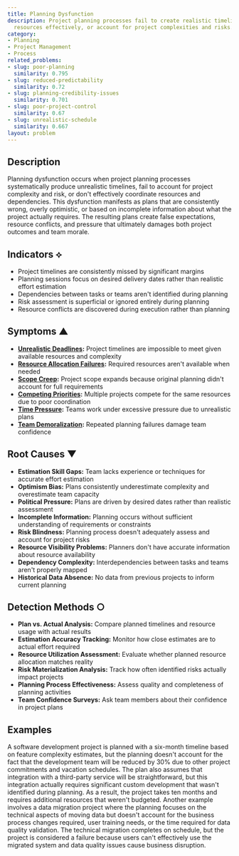 ```yaml
---
title: Planning Dysfunction
description: Project planning processes fail to create realistic timelines, allocate
  resources effectively, or account for project complexities and risks.
category:
- Planning
- Project Management
- Process
related_problems:
- slug: poor-planning
  similarity: 0.795
- slug: reduced-predictability
  similarity: 0.72
- slug: planning-credibility-issues
  similarity: 0.701
- slug: poor-project-control
  similarity: 0.67
- slug: unrealistic-schedule
  similarity: 0.667
layout: problem
---
```


## Description

Planning dysfunction occurs when project planning processes systematically produce unrealistic timelines, fail to account for project complexity and risk, or don't effectively coordinate resources and dependencies. This dysfunction manifests as plans that are consistently wrong, overly optimistic, or based on incomplete information about what the project actually requires. The resulting plans create false expectations, resource conflicts, and pressure that ultimately damages both project outcomes and team morale.

## Indicators ⟡

- Project timelines are consistently missed by significant margins
- Planning sessions focus on desired delivery dates rather than realistic effort estimation
- Dependencies between tasks or teams aren't identified during planning
- Risk assessment is superficial or ignored entirely during planning
- Resource conflicts are discovered during execution rather than planning

## Symptoms ▲

- **[Unrealistic Deadlines](unrealistic-deadlines.md):** Project timelines are impossible to meet given available resources and complexity
- **[Resource Allocation Failures](resource-allocation-failures.md):** Required resources aren't available when needed
- **[Scope Creep](scope-creep.md):** Project scope expands because original planning didn't account for full requirements
- **[Competing Priorities](competing-priorities.md):** Multiple projects compete for the same resources due to poor coordination
- **[Time Pressure](time-pressure.md):** Teams work under excessive pressure due to unrealistic plans
- **[Team Demoralization](team-demoralization.md):** Repeated planning failures damage team confidence

## Root Causes ▼

- **Estimation Skill Gaps:** Team lacks experience or techniques for accurate effort estimation
- **Optimism Bias:** Plans consistently underestimate complexity and overestimate team capacity
- **Political Pressure:** Plans are driven by desired dates rather than realistic assessment
- **Incomplete Information:** Planning occurs without sufficient understanding of requirements or constraints
- **Risk Blindness:** Planning process doesn't adequately assess and account for project risks
- **Resource Visibility Problems:** Planners don't have accurate information about resource availability
- **Dependency Complexity:** Interdependencies between tasks and teams aren't properly mapped
- **Historical Data Absence:** No data from previous projects to inform current planning

## Detection Methods ○

- **Plan vs. Actual Analysis:** Compare planned timelines and resource usage with actual results
- **Estimation Accuracy Tracking:** Monitor how close estimates are to actual effort required
- **Resource Utilization Assessment:** Evaluate whether planned resource allocation matches reality
- **Risk Materialization Analysis:** Track how often identified risks actually impact projects
- **Planning Process Effectiveness:** Assess quality and completeness of planning activities
- **Team Confidence Surveys:** Ask team members about their confidence in project plans

## Examples

A software development project is planned with a six-month timeline based on feature complexity estimates, but the planning doesn't account for the fact that the development team will be reduced by 30% due to other project commitments and vacation schedules. The plan also assumes that integration with a third-party service will be straightforward, but this integration actually requires significant custom development that wasn't identified during planning. As a result, the project takes ten months and requires additional resources that weren't budgeted. Another example involves a data migration project where the planning focuses on the technical aspects of moving data but doesn't account for the business process changes required, user training needs, or the time required for data quality validation. The technical migration completes on schedule, but the project is considered a failure because users can't effectively use the migrated system and data quality issues cause business disruption.